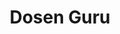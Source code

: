 ---
id: 92
title : Dosen Guru
linkurl: https://gum.co/dosen/pajakresources
fitur : aspekpajak
createdTime : 31/08/2019
modifiedTime : 07/01/2020
topik: Versi Ringan
img: professor.png
---